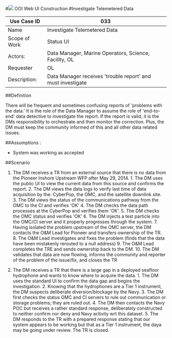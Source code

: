#![](http://www.rpsgroup.com/images/2012-specific/RPSlogo.aspx) OOI Web UI Construction 
#Investigate Telemetered Data

| Use Case ID | 033 |
| --- | --- |
| Name | Investigate Telemetered Data |
| Scope of Work | Status UI |
| Actors: | Data Manager, Marine Operators, Science, Facility, OL |
| Requester | OL |
| Description: | Data Manager receives 'trouble report' and must investigate  |


##Definition

There will be frequent and sometimes confusing reports of 'problems with the data.' It is the role of the Data Manager to assume the role of 'end-to-end' data detective to investigate the report. If the report is valid, it is the DMs responsibility to orchestrate and then monitor the correction. Plus, the DM must keep the community informed of this and all other data related issues.

##Assumptions :

- System was working as accepted

##Scenario

  1. The DM receives a TR from an external source that there is no data from the Pioneer Inshore Upstream WFP after May 29, 2014.
    1. The DM uses the public UI to view the current data from this source and confirms the report.
    2. The DM views the data logs to verify last time of data acquisition by the: CyberPop, the OMC, and the satellite downlink site.
    3. The DM views the status of the communications pathway from the OMC to the CI and verifies 'OK'
    4. The DM checks the data path processes at the CyberPop and verifies them 'OK'.
    5. The DM checks the OMC status and verifies 'OK'
    6. The DM injects a test particle into the OMC/CI server and it properly progresses through the system. 
    7. Having isolated the problem upstream of the OMC server, the DM contacts the O&M Lead for Pioneer and transfers ownership of the TR.
    8. The O&M Lead investigates and fixes the problem (finds that the data have been mistakenly rerouted to a null address)
    9. The O&M Lead completes the TRE and sends ownership back to the DM.
    10. The DM validates that data are now flowing, informs the community and reporter of the problem of the issue/fix, and closes the TR

  2. The DM receives a TR that there is a large gap in a deployed seafloor hydrophone and wants to know where to acquire the data.
    1. The DM uses the standard UI to confirm the data gap and begins the investigation.
    2. Knowing that the hydrophones are a Tier 1 instrument, the DM suspects deliberate diversion/blockage by the Navy.
    3. The DM first checks the status OMC and CI servers to rule out communication or storage problems; they are ruled out.
    4. The DM then contacts the Navy POC but receives a rather standard response, deliberately constructed to neither confirm nor deny and Navy activity wrt this dataset.
    5. The DM responds to the TR with a prepared response stating that our system appears to be working but that as a Tier 1 instrument, the daya may be going under review.  The TR is closed. 
